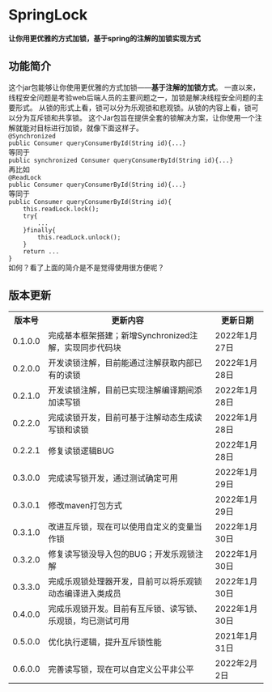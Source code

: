 <h1>SpringLock</h1>
<b>让你用更优雅的方式加锁，基于spring的注解的加锁实现方式</b>
<h2>功能简介</h2>
这个jar包能够让你使用更优雅的方式加锁——<b>基于注解的加锁方式</b>。
一直以来，线程安全问题是考验web后端人员的主要问题之一，加锁是解决线程安全问题的主要形式。
从锁的形式上看，锁可以分为乐观锁和悲观锁。从锁的内容上看，锁可以分为互斥锁和共享锁。
这个Jar包旨在提供全套的锁解决方案，让你使用一个注解就能对目标进行加锁，就像下面这样子。<br />
<code>@Synchronized</code><br />
<code>public Consumer queryConsumerById(String id){...}</code><br />
等同于<br />
<code>public synchronized Consumer queryConsumerById(String id){...}</code><br />
再比如<br />
<code>@ReadLock</code><br />
<code>public Consumer queryConsumerById(String id){...}</code><br />
等同于<br />
<code>public Consumer queryConsumerById(String id){</code><br />
<code>&nbsp;&nbsp;&nbsp;&nbsp;this.readLock.lock();</code><br />
<code>&nbsp;&nbsp;&nbsp;&nbsp;try{</code><br />
<code>&nbsp;&nbsp;&nbsp;&nbsp;&nbsp;&nbsp;&nbsp;&nbsp;...</code><br />
<code>&nbsp;&nbsp;&nbsp;&nbsp;}finally{</code><br />
<code>&nbsp;&nbsp;&nbsp;&nbsp;&nbsp;&nbsp;&nbsp;&nbsp;this.readLock.unlock();</code><br />
<code>&nbsp;&nbsp;&nbsp;&nbsp;}</code><br />
<code>&nbsp;&nbsp;&nbsp;&nbsp;return ...</code><br />
<code>}</code><br />
如何？看了上面的简介是不是觉得使用很方便呢？
<h2>版本更新</h2>
<table>
<tr>
<th>版本号</th><th>更新内容</th><th>更新日期</th>
</tr>
<tr>
<td>0.1.0.0</td><td>完成基本框架搭建；新增Synchronized注解，实现同步代码块</td><td>2022年1月27日</td>
</tr>
<tr>
<td>0.2.0.0</td><td>开发读锁注解，目前能通过注解获取内部已有的读锁</td><td>2022年1月28日</td>
</tr>
<tr>
<td>0.2.1.0</td><td>开发读锁注解，目前已实现注解编译期间添加读写锁</td><td>2022年1月28日</td>
</tr>
<tr>
<td>0.2.2.0</td><td>完成读锁开发，目前可基于注解动态生成读写锁和读锁</td><td>2022年1月28日</td>
</tr>
<tr>
<td>0.2.2.1</td><td>修复读锁逻辑BUG</td><td>2022年1月28日</td>
</tr>
<tr>
<td>0.3.0.0</td><td>完成读写锁开发，通过测试确定可用</td><td>2022年1月29日</td>
</tr>
<tr>
<td>0.3.0.1</td><td>修改maven打包方式</td><td>2022年1月29日</td>
</tr>
<tr>
<td>0.3.1.0</td><td>改进互斥锁，现在可以使用自定义的变量当作锁</td><td>2022年1月30日</td>
</tr>
<tr>
<td>0.3.2.0</td><td>修复读写锁没导入包的BUG；开发乐观锁注解</td><td>2022年1月30日</td>
</tr>
<tr>
<td>0.3.3.0</td><td>完成乐观锁处理器开发，目前可以将乐观锁动态编译进入类成员</td><td>2022年1月30日</td>
</tr>
<tr>
<td>0.4.0.0</td><td>完成乐观锁开发。目前有互斥锁、读写锁、乐观锁，均已测试可用</td><td>2022年1月30日</td>
</tr>
<tr>
<td>0.5.0.0</td><td>优化执行逻辑，提升互斥锁性能</td><td>2021年1月31日</td>
</tr>
<tr>
<td>0.6.0.0</td><td>完善读写锁，现在可以自定义公平非公平</td><td>2022年2月2日</td>
</tr>
</table>
